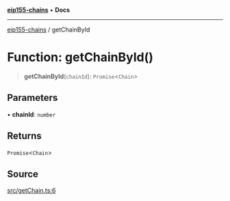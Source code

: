 [**eip155-chains**](../README.md) • **Docs**

***

[eip155-chains](../globals.md) / getChainById

# Function: getChainById()

> **getChainById**(`chainId`): `Promise`\<`Chain`\>

## Parameters

• **chainId**: `number`

## Returns

`Promise`\<`Chain`\>

## Source

[src/getChain.ts:6](https://github.com/ivanzzeth/eip155-chains/blob/77bf8c339fbbb256f43077c5e1e2cc73ab165bea/src/getChain.ts#L6)
